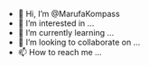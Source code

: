 - 👋 Hi, I’m @MarufaKompass
- 👀 I’m interested in ...
- 🌱 I’m currently learning ...
- 💞️ I’m looking to collaborate on ...
- 📫 How to reach me ...

<!---
MarufaKompass/MarufaKompass is a ✨ special ✨ repository because its `README.md` (this file) appears on your GitHub profile.
You can click the Preview link to take a look at your changes.
--->
